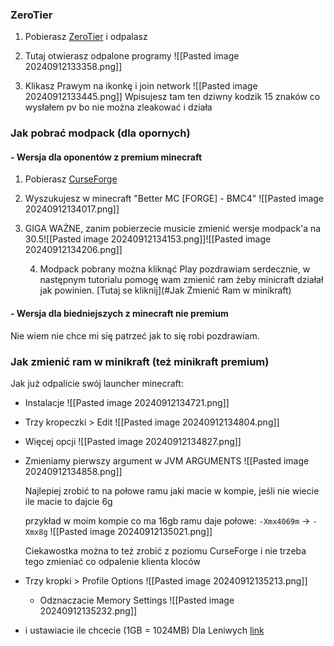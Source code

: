 ### ZeroTier

1. Pobierasz [ZeroTier](https://www.zerotier.com/download/) i odpalasz
2. Tutaj otwierasz odpalone programy
![[Pasted image 20240912133358.png]]

3. Klikasz Prawym na ikonkę i join network 
![[Pasted image 20240912133445.png]]
Wpisujesz tam ten dziwny kodzik 15 znaków co wysłałem pv bo nie można zleakować i działa

### Jak pobrać modpack (dla opornych) 
#### - Wersja dla oponentów z premium minecraft
1. Pobierasz [CurseForge](https://www.curseforge.com/download/app)
2. Wyszukujesz w minecraft "Better MC  [FORGE] - BMC4" 
   ![[Pasted image 20240912134017.png]]
3. GIGA WAŻNE, zanim pobierzecie musicie zmienić wersje modpack'a na 30.5![[Pasted image 20240912134153.png]]![[Pasted image 20240912134206.png]]
   
   4. Modpack pobrany można kliknąć Play pozdrawiam serdecznie, w następnym tutorialu pomogę wam zmienić ram żeby minicraft działał jak powinien. [Tutaj se kliknij](#Jak Zmienić Ram w minikraft)

#### - Wersja dla biedniejszych z minecraft nie premium

Nie wiem nie chce mi się patrzeć jak to się robi pozdrawiam.

### Jak zmienić ram w minikraft (też minikraft premium)

Jak już odpalicie swój launcher minecraft:
- Instalacje 
  ![[Pasted image 20240912134721.png]]
- Trzy kropeczki > Edit ![[Pasted image 20240912134804.png]]
- Więcej opcji 
  ![[Pasted image 20240912134827.png]]
- Zmieniamy pierwszy argument w JVM ARGUMENTS
  ![[Pasted image 20240912134858.png]]
  
  Najlepiej zrobić to na połowe ramu jaki macie w kompie, jeśli nie wiecie ile macie to dajcie 6g
  
  przykład w moim kompie co ma 16gb ramu daje połowe:
  `-Xmx4069m` -> `-Xmx8g`
  ![[Pasted image 20240912135021.png]]
  
  Ciekawostka można to też zrobić z poziomu CurseForge i nie trzeba tego zmieniać co odpalenie klienta kloców

- Trzy kropki > Profile Options
  ![[Pasted image 20240912135213.png]]
  - Odznaczacie Memory Settings 
![[Pasted image 20240912135232.png]]
- i ustawiacie ile chcecie (1GB = 1024MB) Dla Leniwych [link](https://www.gbmb.org/gb-to-mb)